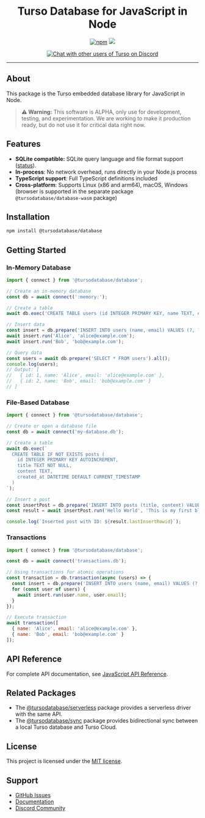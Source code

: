 <p align="center">
  <h1 align="center">Turso Database for JavaScript in Node</h1>
</p>

<p align="center">
  <a title="JavaScript" target="_blank" href="https://www.npmjs.com/package/@tursodatabase/database"><img alt="npm" src="https://img.shields.io/npm/v/@tursodatabase/database"></a>
  <a title="MIT" target="_blank" href="https://github.com/tursodatabase/turso/blob/main/LICENSE.md"><img src="http://img.shields.io/badge/license-MIT-orange.svg?style=flat-square"></a>
</p>
<p align="center">
  <a title="Users Discord" target="_blank" href="https://tur.so/discord"><img alt="Chat with other users of Turso on Discord" src="https://img.shields.io/discord/933071162680958986?label=Discord&logo=Discord&style=social"></a>
</p>

---

## About

This package is the Turso embedded database library for JavaScript in Node.

> **⚠️ Warning:** This software is ALPHA, only use for development, testing, and experimentation. We are working to make it production ready, but do not use it for critical data right now.

## Features

- **SQLite compatible:** SQLite query language and file format support ([status](https://github.com/tursodatabase/turso/blob/main/COMPAT.md)).
- **In-process**: No network overhead, runs directly in your Node.js process
- **TypeScript support**: Full TypeScript definitions included
- **Cross-platform**: Supports Linux (x86 and arm64), macOS, Windows (browser is supported in the separate package `@tursodatabase/database-wasm` package)

## Installation

```bash
npm install @tursodatabase/database
```

## Getting Started

### In-Memory Database

```javascript
import { connect } from '@tursodatabase/database';

// Create an in-memory database
const db = await connect(':memory:');

// Create a table
await db.exec('CREATE TABLE users (id INTEGER PRIMARY KEY, name TEXT, email TEXT)');

// Insert data
const insert = db.prepare('INSERT INTO users (name, email) VALUES (?, ?)');
await insert.run('Alice', 'alice@example.com');
await insert.run('Bob', 'bob@example.com');

// Query data
const users = await db.prepare('SELECT * FROM users').all();
console.log(users);
// Output: [
//   { id: 1, name: 'Alice', email: 'alice@example.com' },
//   { id: 2, name: 'Bob', email: 'bob@example.com' }
// ]
```

### File-Based Database

```javascript
import { connect } from '@tursodatabase/database';

// Create or open a database file
const db = await connect('my-database.db');

// Create a table
await db.exec(`
  CREATE TABLE IF NOT EXISTS posts (
    id INTEGER PRIMARY KEY AUTOINCREMENT,
    title TEXT NOT NULL,
    content TEXT,
    created_at DATETIME DEFAULT CURRENT_TIMESTAMP
  )
`);

// Insert a post
const insertPost = db.prepare('INSERT INTO posts (title, content) VALUES (?, ?)');
const result = await insertPost.run('Hello World', 'This is my first blog post!');

console.log(`Inserted post with ID: ${result.lastInsertRowid}`);
```

### Transactions

```javascript
import { connect } from '@tursodatabase/database';

const db = await connect('transactions.db');

// Using transactions for atomic operations
const transaction = db.transaction(async (users) => {
  const insert = db.prepare('INSERT INTO users (name, email) VALUES (?, ?)');
  for (const user of users) {
    await insert.run(user.name, user.email);
  }
});

// Execute transaction
await transaction([
  { name: 'Alice', email: 'alice@example.com' },
  { name: 'Bob', email: 'bob@example.com' }
]);
```

## API Reference

For complete API documentation, see [JavaScript API Reference](../../../../docs/javascript-api-reference.md).

## Related Packages

* The [@tursodatabase/serverless](https://www.npmjs.com/package/@tursodatabase/serverless) package provides a serverless driver with the same API.
* The [@tursodatabase/sync](https://www.npmjs.com/package/@tursodatabase/sync) package provides bidirectional sync between a local Turso database and Turso Cloud. 

## License

This project is licensed under the [MIT license](../../LICENSE.md).

## Support

- [GitHub Issues](https://github.com/tursodatabase/turso/issues)
- [Documentation](https://docs.turso.tech)
- [Discord Community](https://tur.so/discord)
